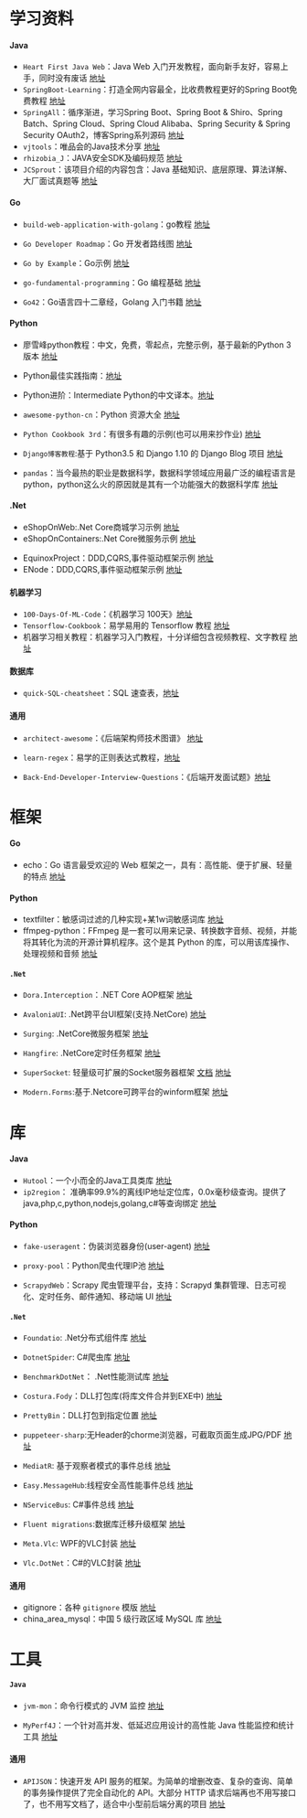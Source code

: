 # 学习资料

#### Java

- `Heart First Java Web`：Java Web 入门开发教程，面向新手友好，容易上手，同时没有废话 [地址](https://github.com/skyline75489/Heart-First-JavaWeb)
- `SpringBoot-Learning`：打造全网内容最全，比收费教程更好的Spring Boot免费教程 [地址](https://github.com/dyc87112/SpringBoot-Learning)
- `SpringAll`：循序渐进，学习Spring Boot、Spring Boot & Shiro、Spring Batch、Spring Cloud、Spring Cloud Alibaba、Spring Security & Spring Security OAuth2，博客Spring系列源码  [地址](https://github.com/wuyouzhuguli/SpringAll)
- `vjtools`：唯品会的Java技术分享 [地址](https://github.com/vipshop/vjtools)
- `rhizobia_J`：JAVA安全SDK及编码规范 [地址](https://github.com/momosecurity/rhizobia_J)
- `JCSprout`：该项目介绍的内容包含：Java 基础知识、底层原理、算法详解、大厂面试真题等 [地址](https://github.com/crossoverJie/JCSprout)



#### Go

- `build-web-application-with-golang`：go教程 [地址](https://github.com/astaxie/build-web-application-with-golang/blob/master/zh/preface.md)
- `Go Developer Roadmap`：Go 开发者路线图 [地址](https://github.com/Alikhll/golang-developer-roadmap/blob/master/i18n/zh-CN/ReadMe-zh-CN.md)
- `Go by Example`：Go示例 [地址](https://github.com/mmcgrana/gobyexample)

- `go-fundamental-programming`：Go 编程基础 [地址](https://github.com/unknwon/go-fundamental-programming)

- `Go42`：Go语言四十二章经，Golang 入门书籍 [地址](https://github.com/ffhelicopter/Go42/blob/master/SUMMARY.md)



#### Python

- 廖雪峰python教程：中文，免费，零起点，完整示例，基于最新的Python 3版本 [地址](https://www.liaoxuefeng.com/wiki/1016959663602400)

- Python最佳实践指南：[地址](https://pythonguidecn.readthedocs.io/zh/latest/)

- Python进阶：Intermediate Python的中文译本。[地址](https://eastlakeside.gitbook.io/interpy-zh/)

- `awesome-python-cn`：Python 资源大全 [地址](https://github.com/jobbole/awesome-python-cn)

- `Python Cookbook 3rd`：有很多有趣的示例(也可以用来抄作业)  [地址](https://python3-cookbook.readthedocs.io/zh_CN/latest/) 

- `Django博客教程`:基于 Python3.5 和 Django 1.10 的 Django Blog 项目  [地址](https://github.com/jukanntenn/django-blog-tutorial)
- `pandas`：当今最热的职业是数据科学，数据科学领域应用最广泛的编程语言是python，python这么火的原因就是其有一个功能强大的数据科学库 [地址](https://github.com/hangsz/pandas-tutorial)



#### .Net

- eShopOnWeb:.Net Core商城学习示例 [地址](https://github.com/dotnet-architecture/eShopOnWeb)
- eShopOnContainers:.Net Core微服务示例  [地址](https://github.com/dotnet-architecture/eShopOnContainers)

*  EquinoxProject：DDD,CQRS,事件驱动框架示例   [地址](https://github.com/EduardoPires/EquinoxProject)
*  ENode：DDD,CQRS,事件驱动框架示例   [地址](https://github.com/tangxuehua/enode)



#### 机器学习

- `100-Days-Of-ML-Code`：《机器学习 100天》[地址](https://github.com/MLEveryday/100-Days-Of-ML-Code)
- `Tensorflow-Cookbook`：易学易用的 Tensorflow 教程 [地址](https://github.com/taki0112/Tensorflow-Cookbook)
- 机器学习相关教程：机器学习入门教程，十分详细包含视频教程、文字教程 [地址](https://github.com/MorvanZhou/tutorials)



#### 数据库

- `quick-SQL-cheatsheet`：SQL 速查表，[地址](https://github.com/enochtangg/quick-SQL-cheatsheet/blob/master/README_zh-hans.md)



#### 通用

- `architect-awesome`：《后端架构师技术图谱》 [地址](https://github.com/xingshaocheng/architect-awesome)
- `learn-regex`：易学的正则表达式教程，[地址](https://github.com/zeeshanu/learn-regex/blob/master/README-cn.md)

- `Back-End-Developer-Interview-Questions`：《后端开发面试题》[地址](https://github.com/monklof/Back-End-Developer-Interview-Questions)



# 框架

#### Go

- echo：Go 语言最受欢迎的 Web 框架之一，具有：高性能、便于扩展、轻量的特点  [地址](https://github.com/labstack/echo)



#### Python

- textfilter：敏感词过滤的几种实现+某1w词敏感词库  [地址](https://github.com/observerss/textfilter)
- ffmpeg-python：FFmpeg 是一套可以用来记录、转换数字音频、视频，并能将其转化为流的开源计算机程序。这个是其 Python 的库，可以用该库操作、处理视频和音频  [地址](https://github.com/kkroening/ffmpeg-python)



#### `.Net`

- `Dora.Interception`：.NET Core AOP框架 [地址](https://github.com/jiangjinnan/Dora)
- `AvaloniaUI`: .Net跨平台UI框架(支持.NetCore) [地址](https://github.com/AvaloniaUI/Avalonia)
- `Surging`: .NetCore微服务框架 [地址](https://github.com/dotnetcore/surging)
- `Hangfire`: .NetCore定时任务框架 [地址](https://github.com/HangfireIO/Hangfire)
- `SuperSocket`: 轻量级可扩展的Socket服务器框架 [文档](http://docs.supersocket.net/) [地址](https://github.com/kerryjiang/SuperSocket)

- `Modern.Forms`:基于.Netcore可跨平台的winform框架  [地址](https://github.com/modern-forms/Modern.Forms)  



# 库

#### Java

- `Hutool`：一个小而全的Java工具类库 [地址](https://github.com/dromara/hutool)
- `ip2region`： 准确率99.9%的离线IP地址定位库，0.0x毫秒级查询。提供了java,php,c,python,nodejs,golang,c#等查询绑定 [地址](https://github.com/lionsoul2014/ip2region)



#### Python

- `fake-useragent`：伪装浏览器身份(user-agent)  [地址](https://github.com/hellysmile/fake-useragent)

- `proxy-pool`：Python爬虫代理IP池  [地址](https://github.com/jhao104/proxy_pool)

- `ScrapydWeb`：Scrapy 爬虫管理平台，支持：Scrapyd 集群管理、日志可视化、定时任务、邮件通知、移动端 UI  [地址](https://github.com/my8100/scrapydweb)



#### `.Net`

- `Foundatio`: .Net分布式组件库  [地址](https://github.com/FoundatioFx/Foundatio)
- `DotnetSpider`: C#爬虫库 [地址](https://github.com/dotnetcore/DotnetSpider)

- `BenchmarkDotNet`： .Net性能测试库 [地址](https://github.com/dotnet/BenchmarkDotNet)

*  `Costura.Fody`：DLL打包库(将库文件合并到EXE中) [地址](https://github.com/Fody/Costura/)
*  `PrettyBin`：DLL打包到指定位置 [地址](https://github.com/slmjy/PrettyBin)

*  `puppeteer-sharp`:无Header的chorme浏览器，可截取页面生成JPG/PDF  [地址](https://github.com/kblok/puppeteer-sharp)
*  `MediatR`: 基于观察者模式的事件总线 [地址](https://github.com/jbogard/MediatR)
*  `Easy.MessageHub`:线程安全高性能事件总线 [地址](https://github.com/NimaAra/Easy.MessageHub)
*  `NServiceBus`: C#事件总线  [地址](https://github.com/Particular/NServiceBus)
*  `Fluent migrations`:数据库迁移升级框架 [地址](https://github.com/fluentmigrator/fluentmigrator)

*  `Meta.Vlc`: WPF的VLC封装 [地址](https://github.com/devkanro/Meta.Vlc)
*  `Vlc.DotNet`：C#的VLC封装  [地址](https://github.com/ZeBobo5/Vlc.DotNet)



#### 通用

- gitignore：各种 `gitignore` 模版 [地址](https://hellogithub.com/periodical/statistics/click/?target=https://github.com/github/gitignore)
- china_area_mysql：中国 5 级行政区域 MySQL 库 [地址](https://github.com/kakuilan/china_area_mysql)



# 工具

#### `Java`

- `jvm-mon`：命令行模式的 JVM 监控  [地址](https://github.com/ajermakovics/jvm-mon)

- `MyPerf4J`：一个针对高并发、低延迟应用设计的高性能 Java 性能监控和统计工具 [地址](https://github.com/LinShunKang/MyPerf4J)



#### 通用

- `APIJSON`：快速开发 API 服务的框架。为简单的增删改查、复杂的查询、简单的事务操作提供了完全自动化的 API。大部分 HTTP 请求后端再也不用写接口了，也不用写文档了，适合中小型前后端分离的项目 [地址](https://github.com/Tencent/APIJSON)
